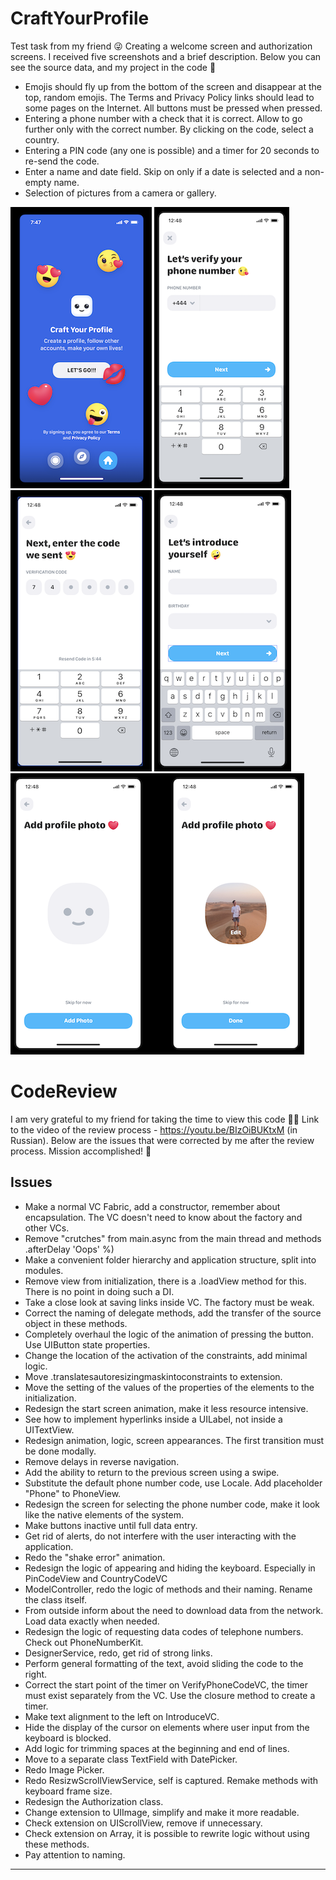 # CraftYourProfile

Test task from my friend 😜 Creating a welcome screen and authorization screens. I received five screenshots and a brief description. Below you can see the source data, and my project in the code 🤪

- Emojis should fly up from the bottom of the screen and disappear at the top, random emojis. The Terms and Privacy Policy links should lead to some pages on the Internet. All buttons must be pressed when pressed.
- Entering a phone number with a check that it is correct. Allow to go further only with the correct number. By clicking on the code, select a country.
- Entering a PIN code (any one is possible) and a timer for 20 seconds to re-send the code.
- Enter a name and date field. Skip on only if a date is selected and a non-empty name.
- Selection of pictures from a camera or gallery.

<img src="/source/firstScreen.png" alt="first screen"/> <img src="/source/secondScreen.png" alt="second screen"/> <img src="/source/thirdScreen.png" alt="third screen"/>
<img src="/source/fourthScreen.png" alt="fourth screen"/> <img src="/source/fifthScreen.png" alt="fifth screen"/>

# CodeReview

I am very grateful to my friend for taking the time to view this code 🙏🏼 Link to the video of the review process - https://youtu.be/BIzOiBUKtxM (in Russian). Below are the issues that were corrected by me after the review process. Mission accomplished! 🥳

## Issues

- Make a normal VC Fabric, add a constructor, remember about encapsulation. The VC doesn't need to know about the factory and other VCs.
- Remove "crutches" from main.async from the main thread and methods .afterDelay 'Oops' %)
- Make a convenient folder hierarchy and application structure, split into modules.
- Remove view from initialization, there is a .loadView method for this. There is no point in doing such a DI.
- Take a close look at saving links inside VC. The factory must be weak.
- Correct the naming of delegate methods, add the transfer of the source object in these methods.
- Completely overhaul the logic of the animation of pressing the button. Use UIButton state properties.
- Change the location of the activation of the constraints, add minimal logic.
- Move .translatesautoresizingmaskintoconstraints to extension.
- Move the setting of the values ​​of the properties of the elements to the initialization.
- Redesign the start screen animation, make it less resource intensive.
- See how to implement hyperlinks inside a UILabel, not inside a UITextView.
- Redesign animation, logic, screen appearances. The first transition must be done modally.
- Remove delays in reverse navigation.
- Add the ability to return to the previous screen using a swipe.
- Substitute the default phone number code, use Locale. Add placeholder "Phone" to PhoneView.
- Redesign the screen for selecting the phone number code, make it look like the native elements of the system.
- Make buttons inactive until full data entry.
- Get rid of alerts, do not interfere with the user interacting with the application.
- Redo the "shake error" animation.
- Redesign the logic of appearing and hiding the keyboard. Especially in PinCodeView and CountryCodeVC
- ModelController, redo the logic of methods and their naming. Rename the class itself.
- From outside inform about the need to download data from the network. Load data exactly when needed.
- Redesign the logic of requesting data codes of telephone numbers. Check out PhoneNumberKit.
- DesignerService, redo, get rid of strong links.
- Perform general formatting of the text, avoid sliding the code to the right.
- Correct the start point of the timer on VerifyPhoneCodeVC, the timer must exist separately from the VC. Use the closure method to create a timer.
- Make text alignment to the left on IntroduceVC.
- Hide the display of the cursor on elements where user input from the keyboard is blocked.
- Add logic for trimming spaces at the beginning and end of lines.
- Move to a separate class TextField with DatePicker.
- Redo Image Picker.
- Redo ResizwScrollViewService, self is captured. Remake methods with keyboard frame size.
- Redesign the Authorization class.
- Change extension to UIImage, simplify and make it more readable.
- Check extension on UIScrollView, remove if unnecessary.
- Check extension on Array, it is possible to rewrite logic without using these methods.
- Pay attention to naming.

---------------------------------------